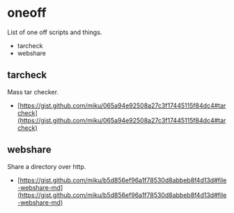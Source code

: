 # oneoff

List of one off scripts and things.

* tarcheck
* webshare

## tarcheck

Mass tar checker.

* [https://gist.github.com/miku/065a94e92508a27c3f17445115f84dc4#tarcheck](https://gist.github.com/miku/065a94e92508a27c3f17445115f84dc4#tarcheck)

## webshare

Share a directory over http.

* [https://gist.github.com/miku/b5d856ef96a1f78530d8abbeb8f4d13d#file-webshare-md](https://gist.github.com/miku/b5d856ef96a1f78530d8abbeb8f4d13d#file-webshare-md)

